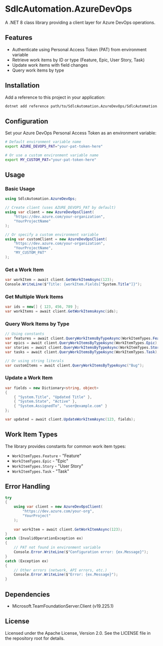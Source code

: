 # SdlcAutomation.AzureDevOps

A .NET 8 class library providing a client layer for Azure DevOps operations.

## Features

- Authenticate using Personal Access Token (PAT) from environment variable
- Retrieve work items by ID or type (Feature, Epic, User Story, Task)
- Update work items with field changes
- Query work items by type

## Installation

Add a reference to this project in your application:

```bash
dotnet add reference path/to/SdlcAutomation.AzureDevOps/SdlcAutomation.AzureDevOps.csproj
```

## Configuration

Set your Azure DevOps Personal Access Token as an environment variable:

```bash
# Default environment variable name
export AZURE_DEVOPS_PAT="your-pat-token-here"

# Or use a custom environment variable name
export MY_CUSTOM_PAT="your-pat-token-here"
```

## Usage

### Basic Usage

```csharp
using SdlcAutomation.AzureDevOps;

// Create client (uses AZURE_DEVOPS_PAT by default)
using var client = new AzureDevOpsClient(
    "https://dev.azure.com/your-organization",
    "YourProjectName"
);

// Or specify a custom environment variable
using var customClient = new AzureDevOpsClient(
    "https://dev.azure.com/your-organization",
    "YourProjectName",
    "MY_CUSTOM_PAT"
);
```

### Get a Work Item

```csharp
var workItem = await client.GetWorkItemAsync(123);
Console.WriteLine($"Title: {workItem.Fields["System.Title"]}");
```

### Get Multiple Work Items

```csharp
var ids = new[] { 123, 456, 789 };
var workItems = await client.GetWorkItemsAsync(ids);
```

### Query Work Items by Type

```csharp
// Using constants
var features = await client.QueryWorkItemsByTypeAsync(WorkItemTypes.Feature);
var epics = await client.QueryWorkItemsByTypeAsync(WorkItemTypes.Epic);
var stories = await client.QueryWorkItemsByTypeAsync(WorkItemTypes.Story);
var tasks = await client.QueryWorkItemsByTypeAsync(WorkItemTypes.Task);

// Or using string literals
var customItems = await client.QueryWorkItemsByTypeAsync("Bug");
```

### Update a Work Item

```csharp
var fields = new Dictionary<string, object>
{
    { "System.Title", "Updated Title" },
    { "System.State", "Active" },
    { "System.AssignedTo", "user@example.com" }
};

var updated = await client.UpdateWorkItemAsync(123, fields);
```

## Work Item Types

The library provides constants for common work item types:

- `WorkItemTypes.Feature` - "Feature"
- `WorkItemTypes.Epic` - "Epic"
- `WorkItemTypes.Story` - "User Story"
- `WorkItemTypes.Task` - "Task"

## Error Handling

```csharp
try
{
    using var client = new AzureDevOpsClient(
        "https://dev.azure.com/your-org",
        "YourProject"
    );
    
    var workItem = await client.GetWorkItemAsync(123);
}
catch (InvalidOperationException ex)
{
    // PAT not found in environment variable
    Console.Error.WriteLine($"Configuration error: {ex.Message}");
}
catch (Exception ex)
{
    // Other errors (network, API errors, etc.)
    Console.Error.WriteLine($"Error: {ex.Message}");
}
```

## Dependencies

- Microsoft.TeamFoundationServer.Client (v19.225.1)

## License

Licensed under the Apache License, Version 2.0. See the LICENSE file in the repository root for details.
